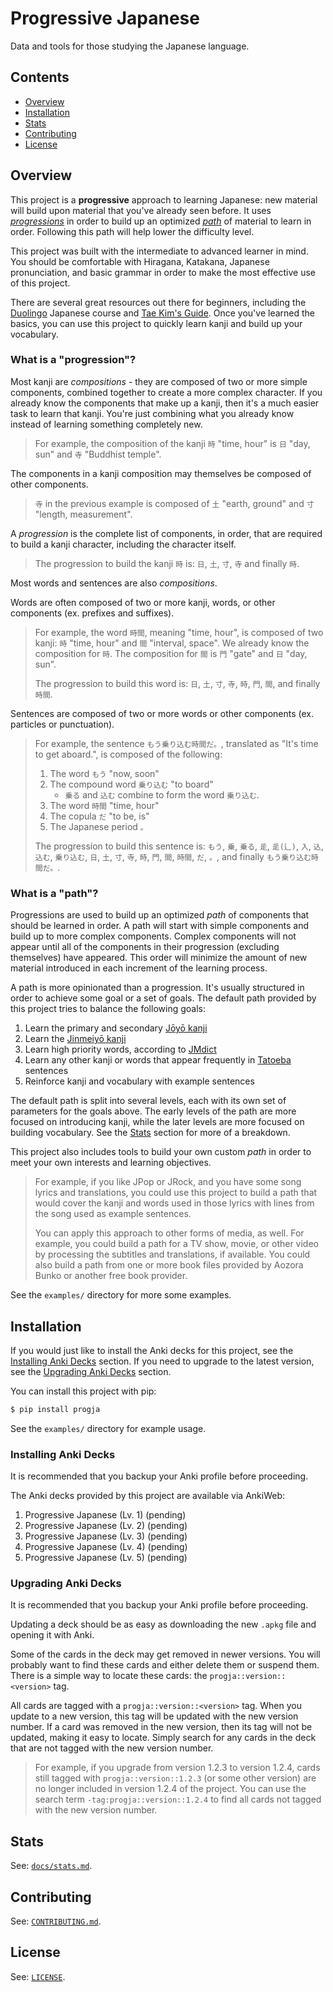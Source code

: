# Progressive Japanese

Data and tools for those studying the Japanese language.

## Contents

- [Overview](#overview)
- [Installation](#installation)
- [Stats](#stats)
- [Contributing](#contributing)
- [License](#license)

## Overview

This project is a **progressive** approach to learning Japanese: new material
will build upon material that you've already seen before. It uses
*[progressions]* in order to build up an optimized *[path]* of material to learn
in order. Following this path will help lower the difficulty level.

This project was built with the intermediate to advanced learner in mind. You
should be comfortable with Hiragana, Katakana, Japanese pronunciation, and basic
grammar in order to make the most effective use of this project.

There are several great resources out there for beginners, including the
[Duolingo] Japanese course and [Tae Kim's Guide]. Once you've learned the
basics, you can use this project to quickly learn kanji and build up your
vocabulary.

### What is a "progression"?

Most kanji are *compositions* - they are composed of two or more simple
components, combined together to create a more complex character. If you already
know the components that make up a kanji, then it's a much easier task to learn
that kanji. You're just combining what you already know instead of learning
something completely new.

> For example, the composition of the kanji `時` "time, hour" is `日`
> "day, sun" and `寺` "Buddhist temple".

The components in a kanji composition may themselves be composed of other
components.

> `寺` in the previous example is composed of `土` "earth, ground" and `寸`
> "length, measurement".

A *progression* is the complete list of components, in order, that are required
to build a kanji character, including the character itself.

> The progression to build the kanji `時` is: `日`, `土`, `寸`, `寺` and finally
> `時`.

Most words and sentences are also *compositions*.

Words are often composed of two or more kanji, words, or other components (ex.
prefixes and suffixes).

> For example, the word `時間`, meaning "time, hour", is composed of two kanji:
> `時` "time, hour" and `間` "interval, space". We already know the composition
> for `時`. The composition for `間` is `門` "gate" and `日` "day, sun".
>
> The progression to build this word is: `日`, `土`, `寸`, `寺`, `時`, `門`, `間`,
> and finally `時間`.

Sentences are composed of two or more words or other components (ex. particles
or punctuation).

> For example, the sentence `もう乗り込む時間だ。`, translated as "It's time to get
> aboard.", is composed of the following:
> 1. The word `もう` "now, soon"
> 2. The compound word `乗り込む` "to board"
>    - `乗る` and `込む` combine to form the word `乗り込む`.
> 3. The word `時間` "time, hour"
> 4. The copula `だ` "to be, is"
> 5. The Japanese period `。`
>
> The progression to build this sentence is: `もう`, `乗`, `乗る`, `辵`, `辵(⻍)`,
> `入`, `込`, `込む`, `乗り込む`, `日`, `土`, `寸`, `寺`, `時`, `門`, `間`, `時間`,
> `だ`, `。`, and finally `もう乗り込む時間だ。`.

### What is a "path"?

Progressions are used to build up an optimized *path* of components that should
be learned in order. A path will start with simple components and build up to
more complex components. Complex components will not appear until all of the
components in their progression (excluding themselves) have appeared. This order
will minimize the amount of new material introduced in each increment of the
learning process.

A path is more opinionated than a progression. It's usually structured in order
to achieve some goal or a set of goals. The default path provided by this
project tries to balance the following goals:

1. Learn the primary and secondary [Jōyō kanji]
2. Learn the [Jinmeiyō kanji]
3. Learn high priority words, according to [JMdict]
4. Learn any other kanji or words that appear frequently in [Tatoeba] sentences
5. Reinforce kanji and vocabulary with example sentences

The default path is split into several levels, each with its own set of
parameters for the goals above. The early levels of the path are more focused on
introducing kanji, while the later levels are more focused on building
vocabulary. See the [Stats] section for more of a breakdown.

This project also includes tools to build your own custom *path* in order to
meet your own interests and learning objectives.

> For example, if you like JPop or JRock, and you have some song lyrics and
> translations, you could use this project to build a path that would cover the
> kanji and words used in those lyrics with lines from the song used as example
> sentences.
>
> You can apply this approach to other forms of media, as well. For example, you
> could build a path for a TV show, movie, or other video by processing the
> subtitles and translations, if available. You could also build a path from one
> or more book files provided by Aozora Bunko or another free book provider.

See the `examples/` directory for more some examples.

## Installation

If you would just like to install the Anki decks for this project, see the
[Installing Anki Decks] section. If you need to upgrade to the latest version,
see the [Upgrading Anki Decks] section.

You can install this project with pip:
```sh
$ pip install progja
```

See the `examples/` directory for example usage.

### Installing Anki Decks

It is recommended that you backup your Anki profile before proceeding.

The Anki decks provided by this project are available via AnkiWeb:
1. Progressive Japanese (Lv. 1) (pending)
2. Progressive Japanese (Lv. 2) (pending)
3. Progressive Japanese (Lv. 3) (pending)
4. Progressive Japanese (Lv. 4) (pending)
5. Progressive Japanese (Lv. 5) (pending)

### Upgrading Anki Decks

It is recommended that you backup your Anki profile before proceeding.

Updating a deck should be as easy as downloading the new `.apkg` file and
opening it with Anki.

Some of the cards in the deck may get removed in newer versions. You will
probably want to find these cards and either delete them or suspend them. There
is a simple way to locate these cards: the `progja::version::<version>` tag.

All cards are tagged with a `progja::version::<version>` tag. When you update to
a new version, this tag will be updated with the new version number. If a card
was removed in the new version, then its tag will not be updated, making it easy
to locate. Simply search for any cards in the deck that are not tagged with the
new version number.

> For example, if you upgrade from version 1.2.3 to version 1.2.4, cards still
> tagged with `progja::version::1.2.3` (or some other version) are no longer
> included in version 1.2.4 of the project. You can use the search term
> `-tag:progja::version::1.2.4` to find all cards not tagged with the new
> version number.

## Stats

See: [`docs/stats.md`].

## Contributing

See: [`CONTRIBUTING.md`].

## License

See: [`LICENSE`].


<!-- links -->

[`CONTRIBUTING.md`]: CONTRIBUTING.md
[`LICENSE`]: LICENSE
[`docs/stats.md`]: docs/stats.md

[Installing Anki Decks]: #installing-anki-decks
[path]: #what-is-a-path
[progressions]: #what-is-a-progression
[Stats]: #stats
[Upgrading Anki Decks]: #upgrading-anki-decks

[Duolingo]: https://www.duolingo.com/
[Jinmeiyō kanji]: https://en.wikipedia.org/wiki/Jinmeiy%C5%8D_kanji
[JMdict]: https://www.edrdg.org/jmdict/j_jmdict.html
[Jōyō kanji]: https://en.wikipedia.org/wiki/J%C5%8Dy%C5%8D_kanji
[Tae Kim's Guide]: https://guidetojapanese.org/learn/complete/
[Tatoeba]: https://tatoeba.org
